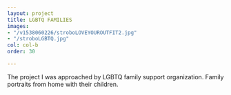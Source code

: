 ```yaml
---
layout: project
title: LGBTQ FAMILIES
images:
- "/v1538060226/stroboLOVEYOUROUTFIT2.jpg"
- "/stroboLGBTQ.jpg"
col: col-b
order: 30

---
```

The project I was approached by LGBTQ family support organization. Family portraits from home with their children.
